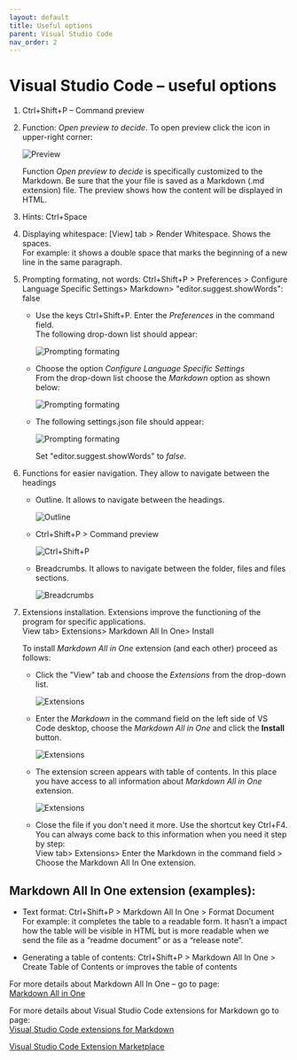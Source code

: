 ```yaml
---
layout: default
title: Useful options
parent: Visual Studio Code
nav_order: 2
---
```


# Visual Studio Code – useful options


1.	Ctrl+Shift+P – Command preview
2.	Function: *Open preview to decide*. 
    To open preview click the icon in upper-right corner:

    ![Preview](/assets/images//Open_preview_to_decide.jpg)

    Function *Open preview to decide* is specifically customized to the Markdown. Be sure that the your file is saved as a Markdown (.md extension) file. The preview shows how the content will be displayed in HTML.  
3.	Hints: Ctrl+Space  
4.	Displaying whitespace: [View] tab > Render Whitespace. Shows the spaces.  
For example: it shows a double space that marks the beginning of a new line in the same paragraph.  
5.	Prompting formating, not words: Ctrl+Shift+P > Preferences > Configure Language Specific Settings> Markdown> "editor.suggest.showWords": false  

    * Use the keys Ctrl+Shift+P. Enter the *Preferences* in the command field.   
      The following drop-down list should appear:

      ![Prompting formating](/assets/images//Prompting_formating_01.jpg)

    * Choose the option *Configure Language Specific Settings*  
      From the drop-down list choose the *Markdown* option as shown below:  

      ![Prompting formating](/assets/images//Prompting_formating_02.jpg)

    * The following settings.json file should appear:
      
      ![Prompting formating](/assets/images//Prompting_formating_03.jpg)


      Set "editor.suggest.showWords" to *false*.

6.	Functions for easier navigation.  They allow to navigate between the headings

    * Outline. It allows to navigate between the headings.  
  
      ![Outline](/assets/images//Outline.jpg)

    * Ctrl+Shift+P > Command preview
  
      ![Ctrl+Shift+P](/assets/images//Command_preview.jpg)

    * Breadcrumbs.  It allows to navigate between the folder, files and files sections.

      ![Breadcrumbs](/assets/images//Breadcrumbs.jpg)
 

7.	Extensions installation. Extensions improve the functioning of the program    for specific applications.  
View tab> Extensions> Markdown All In One> Install

    To install *Markdown All in One* extension (and each other) proceed as follows:

    * Click the "View" tab and choose the *Extensions* from the drop-down list.

      ![Extensions](/assets/images//Extensions_01.jpg)


    * Enter the *Markdown* in the command field on the left side of VS Code desktop, choose the *Markdown All in One* and click the **Install** button.

      ![Extensions](/assets/images//Extensions_02.jpg)

    * The extension screen appears with table of contents. In this place you have access to all information about *Markdown All in One* extension. 

       ![Extensions](/assets/images//Extensions_03.jpg)


    * Close the file if you don't need it more. Use the shortcut key Ctrl+F4.  
      You can always come back to this information when you need it step by step:  
      View tab> Extensions> Enter the Markdown in the command field > Choose the Markdown All In One extension.   


## Markdown All In One extension (examples):

* Text format: Ctrl+Shift+P > Markdown All In One > Format Document  
For example: it completes the table to a readable form.
It hasn’t a impact how the table will be visible in HTML but is more readable when we send the file as a “readme document” or as a “release note”.


* Generating a table of contents: Ctrl+Shift+P > Markdown All In One > Create Table of Contents 
or improves the table of contents

For more details about Markdown All In One – go to page:  
[Markdown All in One](https://marketplace.visualstudio.com/items?itemName=yzhang.markdown-all-in-one)


For more details about Visual Studio Code extensions for Markdown go to page:  
[Visual Studio Code extensions for Markdown](https://github.com/mundimark/awesome-markdown)

[Visual Studio Code Extension Marketplace](https://code.visualstudio.com/docs/editor/extension-gallery)